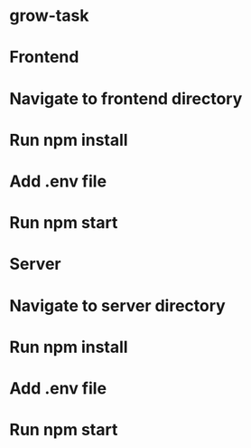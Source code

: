 # grow-task

# Frontend
# Navigate to frontend directory
# Run npm install
# Add .env file
# Run npm start

# Server
# Navigate to server directory
# Run npm install
# Add .env file
# Run npm start